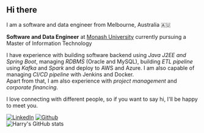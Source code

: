<h2>Hi there</h2>
<p> I am a software and data engineer from Melbourne, Australia 🇦🇺</p>
<p><b>Software and Data Engineer</b> at <a href="https://monash.edu">Monash University<a> currently pursuing a Master of Information Technology</br>
 </p>
<p>I have experience with building software backend using <em>Java J2EE and Spring Boot</em>, managing <em>RDBMS</em> (Oracle and MySQL), building <em>ETL pipeline</em> using <em>Kafka</em> and <em>Spark</em> and deploy to AWS and Azure. I am also capable of managing <em>CI/CD pipeline</em> with Jenkins and Docker.</br>
Apart from that, I am also experience with <em>project management</em> and <em>corporate financing</em>.
</p>

<p>I love connecting with different people, so if you want to say hi, I'll be happy to meet you.</p>

[![LinkedIn](https://img.shields.io/badge/-HarryZhan-blue?style=flat-square&logo=Linkedin&logoColor=white&link=https://www.linkedin.com/in/harry-zhan-watson-30486b134/)](https://www.linkedin.com/in/harry-zhan-watson-30486b134/)
[![Github](https://img.shields.io/github/followers/watanaberyunosuke?label=follow&style=social)](https://github.com/watanaberyunosuke) <br>
![Harry's GitHub stats](https://github-readme-stats.vercel.app/api?username=watanaberyunosuke&show_icons=true&theme=prussian)

